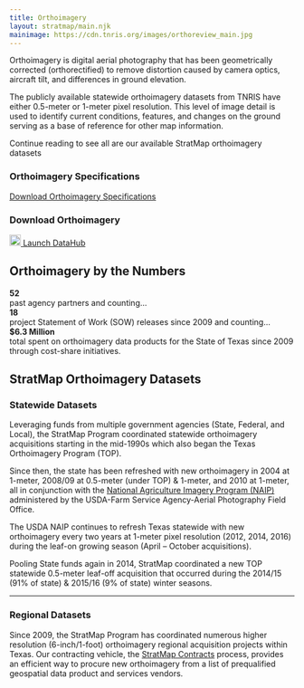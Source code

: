 ```yaml
---
title: Orthoimagery
layout: stratmap/main.njk
mainimage: https://cdn.tnris.org/images/orthoreview_main.jpg
---
```

<div class="container-md">
  <div class="row">
    <div class="col-md-8">
      <p class="lead">Orthoimagery is digital aerial photography that has been geometrically corrected (orthorectified) to remove distortion caused by camera optics, aircraft tilt, and differences in ground elevation.</p>
      <p class="lead">The publicly available statewide orthoimagery datasets from TNRIS have either 0.5-meter or 1-meter pixel resolution. This level of image detail is used to identify current conditions, features, and changes on the ground serving as a base of reference for other map information. </p>
      <p class="lead">Continue reading to see all are our available StratMap orthoimagery datasets</p>
    </div>
    <div class="col-md-4">
      <h3>Orthoimagery Specifications</h3>
      <a class="btn btn-lg btn-success" href="https://cdn.tnris.org/documents/tx_orthoimagery_sow_v9.pdf"><i class="fa fa-file"></i> Download Orthoimagery Specifications</a>
      <h3>Download Orthoimagery</h3>
      <a class="btn btn-lg btn-tnris" href="https://data.tnris.org"><img style="width: 20px; margin-bottom: 0 !important;" src="https://cdn.tnris.org/images/baseline_view_comfy_white_36dp.png"> Launch DataHub</a>
    </div>
  </div>
</div>
<section id="stratmap-by-the-numbers" class="ortho-numbers">
    <div class="container-md">
      <h2>Orthoimagery by the Numbers</h2>
        <div class="row">
            <div class="col-sm-4">
              <strong>52</strong><br> past agency partners and counting...
            </div>
            <div class="col-sm-4">
              <strong>18</strong><br> project Statement of Work (SOW) releases since 2009 and counting...
            </div>
            <div class="col-sm-4">
              <strong>$6.3 Million</strong><br> total spent on orthoimagery data products for the State of Texas since 2009 through cost-share initiatives.
            </div>
          </div>
      </div>
</section>
<div class="container-md">
  <h2>StratMap Orthoimagery Datasets</h2>
  <h3>Statewide Datasets</h3>
  <p class="lead">Leveraging funds from multiple government agencies (State, Federal, and Local), the StratMap Program coordinated statewide orthoimagery acquisitions starting in the mid-1990s which also began the Texas Orthoimagery Program (TOP).</p>
  <div class="row">
    <div class="col-md-8">
      <p>Since then, the state has been refreshed with new orthoimagery in 2004 at 1-meter, 2008/09 at 0.5-meter (under TOP) & 1-meter, and 2010 at 1-meter, all in conjunction with the <a href="http://www.fsa.usda.gov/programs-and-services/aerial-photography/imagery-programs/naip-imagery/">National Agriculture Imagery Program (NAIP)</a> administered by the USDA-Farm Service Agency-Aerial Photography Field Office.</p>
      <p>The USDA NAIP continues to refresh Texas statewide with new orthoimagery every two years at 1-meter pixel resolution (2012, 2014, 2016) during the leaf-on growing season (April – October acquisitions). </p>
      <p>Pooling State funds again in 2014, StratMap coordinated a new TOP statewide 0.5-meter leaf-off acquisition that occurred during the 2014/15 (91% of state) & 2015/16 (9% of state) winter seasons.</p>
    </div>
  </div>
  <hr class="clearfix">
  <div class="row">
    <div class="col-md-8">
      <h3>Regional Datasets</h3>
      <p class="lead">Since 2009, the StratMap Program has coordinated numerous higher resolution (6-inch/1-foot) orthoimagery regional acquisition projects within Texas. Our contracting vehicle, the <a href="/stratmap/stratmap-contracts">StratMap Contracts</a> process, provides an efficient way to procure new orthoimagery from a list of prequalified geospatial data product and services vendors.</p>
    </div>
  </div>
</div>
